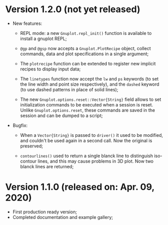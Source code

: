 # Version 1.2.0  (not yet released)

- New features:
	* REPL mode: a new `Gnuplot.repl_init()` function is available to
      install a gnuplot REPL;

	* `@gp` and `@gsp` now accepts a `Gnuplot.PlotRecipe` object,
      collect commands, data and plot specifications in a single
      argument;

	* The `plotrecipe` function can be extended to register new implicit
      recipes to display input data;

	* The `linetypes` function now accept the `lw` and `ps` keywords
      (to set the line width and point size respectively), and the
      `dashed` keyword (to use dashed patterns in place of solid
      lines);

	* The new `Gnuplot.options.reset::Vector{String}` field allows to
      set initialization commands to be executed when a session is
      reset.  Unlike `Gnuplot.options.reset`, these commands are saved
      in the session and can be dumped to a script;

- Bugfix:
	* When a `Vector{String}` is passed to `driver()` it used to be
	modified, and couldn't be used again in a second call.  Now the
	original is preserved;

	* `contourlines()` used to return a single blanck line to
	distinguish iso-contour lines, and this may cause problems in 3D
	plot.  Now two blanck lines are returned;


# Version 1.1.0 (released on: Apr. 09, 2020)

- First production ready version;
- Completed documentation and example gallery;
